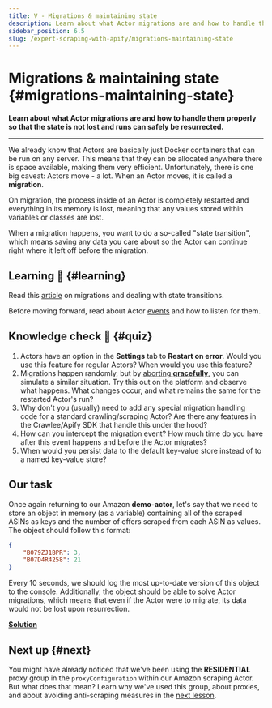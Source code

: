 ```yaml
---
title: V - Migrations & maintaining state
description: Learn about what Actor migrations are and how to handle them properly so that the state is not lost and runs can safely be resurrected.
sidebar_position: 6.5
slug: /expert-scraping-with-apify/migrations-maintaining-state
---
```


# Migrations & maintaining state {#migrations-maintaining-state}

**Learn about what Actor migrations are and how to handle them properly so that the state is not lost and runs can safely be resurrected.**

---

We already know that Actors are basically just Docker containers that can be run on any server. This means that they can be allocated anywhere there is space available, making them very efficient. Unfortunately, there is one big caveat: Actors move - a lot. When an Actor moves, it is called a **migration**.

On migration, the process inside of an Actor is completely restarted and everything in its memory is lost, meaning that any values stored within variables or classes are lost.

When a migration happens, you want to do a so-called "state transition", which means saving any data you care about so the Actor can continue right where it left off before the migration.

## Learning 🧠 {#learning}

Read this [article](/platform/actors/development/builds-and-runs/state-persistence) on migrations and dealing with state transitions.

Before moving forward, read about Actor [events](/sdk/js/docs/upgrading/upgrading-to-v3#events) and how to listen for them.

## Knowledge check 📝 {#quiz}

1. Actors have an option in the **Settings** tab to **Restart on error**. Would you use this feature for regular Actors? When would you use this feature?
2. Migrations happen randomly, but by [aborting **gracefully**](/platform/actors/running/runs-and-builds#aborting-runs), you can simulate a similar situation. Try this out on the platform and observe what happens. What changes occur, and what remains the same for the restarted Actor's run?
3. Why don't you (usually) need to add any special migration handling code for a standard crawling/scraping Actor? Are there any features in the Crawlee/Apify SDK that handle this under the hood?
4. How can you intercept the migration event? How much time do you have after this event happens and before the Actor migrates?
5. When would you persist data to the default key-value store instead of to a named key-value store?

## Our task

Once again returning to our Amazon **demo-actor**, let's say that we need to store an object in memory (as a variable) containing all of the scraped ASINs as keys and the number of offers scraped from each ASIN as values. The object should follow this format:

```json
{
    "B079ZJ1BPR": 3,
    "B07D4R4258": 21
}
```

Every 10 seconds, we should log the most up-to-date version of this object to the console. Additionally, the object should be able to solve Actor migrations, which means that even if the Actor were to migrate, its data would not be lost upon resurrection.

[**Solution**](./solutions/handling_migrations.md)

## Next up {#next}

You might have already noticed that we've been using the **RESIDENTIAL** proxy group in the `proxyConfiguration` within our Amazon scraping Actor. But what does that mean? Learn why we've used this group, about proxies, and about avoiding anti-scraping measures in the [next lesson](./bypassing_anti_scraping.md).
